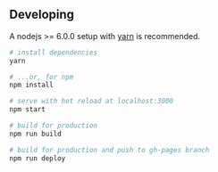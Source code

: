 ## Developing

A nodejs >= 6.0.0 setup with [yarn](https://yarnpkg.com/) is recommended.

``` bash
# install dependencies
yarn

# ...or, for npm
npm install

# serve with hot reload at localhost:3000
npm start

# build for production
npm run build

# build for production and push to gh-pages branch
npm run deploy
```
